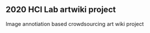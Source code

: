 <!-- @format -->

## 2020 HCI Lab artwiki project

Image annotiation based crowdsourcing art wiki project
